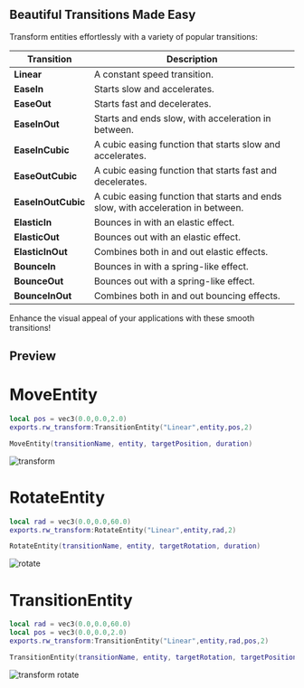 ## Beautiful Transitions Made Easy

Transform entities effortlessly with a variety of popular transitions:

| Transition         | Description                                      |
|--------------------|--------------------------------------------------|
| **Linear**         | A constant speed transition.                    |
| **EaseIn**         | Starts slow and accelerates.                    |
| **EaseOut**        | Starts fast and decelerates.                    |
| **EaseInOut**      | Starts and ends slow, with acceleration in between. |
| **EaseInCubic**    | A cubic easing function that starts slow and accelerates. |
| **EaseOutCubic**   | A cubic easing function that starts fast and decelerates. |
| **EaseInOutCubic** | A cubic easing function that starts and ends slow, with acceleration in between. |
| **ElasticIn**      | Bounces in with an elastic effect.              |
| **ElasticOut**     | Bounces out with an elastic effect.             |
| **ElasticInOut**   | Combines both in and out elastic effects.       |
| **BounceIn**       | Bounces in with a spring-like effect.           |
| **BounceOut**      | Bounces out with a spring-like effect.          |
| **BounceInOut**    | Combines both in and out bouncing effects.      |

Enhance the visual appeal of your applications with these smooth transitions!
## Preview
# MoveEntity
```lua
local pos = vec3(0.0,0.0,2.0) 
exports.rw_transform:TransitionEntity("Linear",entity,pos,2)

MoveEntity(transitionName, entity, targetPosition, duration)
```
![transform](https://github.com/user-attachments/assets/30a9f8fc-eaa2-4b34-93dc-bdfe362a0fe6)
# RotateEntity
```lua
local rad = vec3(0.0,0.0,60.0) 
exports.rw_transform:RotateEntity("Linear",entity,rad,2)

RotateEntity(transitionName, entity, targetRotation, duration)
```
![rotate](https://github.com/user-attachments/assets/11c3ac2c-fd53-439f-b74b-a9ef35b1c1bc)
# TransitionEntity
```lua
local rad = vec3(0.0,0.0,60.0) 
local pos = vec3(0.0,0.0,2.0) 
exports.rw_transform:TransitionEntity("Linear",entity,rad,pos,2)

TransitionEntity(transitionName, entity, targetRotation, targetPosition, duration)
```
![transform rotate](https://github.com/user-attachments/assets/6785f8a9-98eb-4eaa-8111-60f28d0c75b3)
